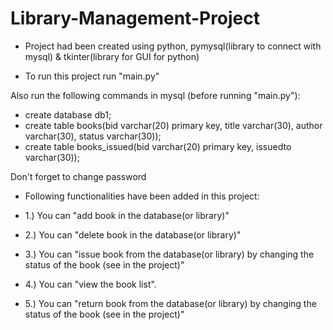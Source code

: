 # Library-Management-Project

- Project had been created using python, pymysql(library to connect with mysql) & tkinter(library for GUI for python)

- To run this project run "main.py"

Also run the following commands in mysql (before running "main.py"):
- create database db1;
- create table books(bid varchar(20) primary key, title varchar(30), author varchar(30), status varchar(30));
- create table books_issued(bid varchar(20) primary key, issuedto varchar(30));

Don't forget to change password

- Following functionalities have been added in this project:

- 1.) You can "add book in the database(or library)"
- 2.) You can "delete book in the database(or library)"
- 3.) You can "issue book from the database(or library) by changing the status of the book (see in the project)"
- 4.) You can "view the book list".
- 5.) You can "return book from the database(or library) by changing the status of the book (see in the project)"
